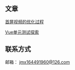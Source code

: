 ## 文章
[首屏视频的优化过程](https://github.com/jmx164491960/jmx164491960.github.io/issues/1)

[Vue单元测试探索](https://github.com/jmx164491960/jmx164491960.github.io/issues/2)

## 联系方式
邮箱： jmx164491960@126.com

